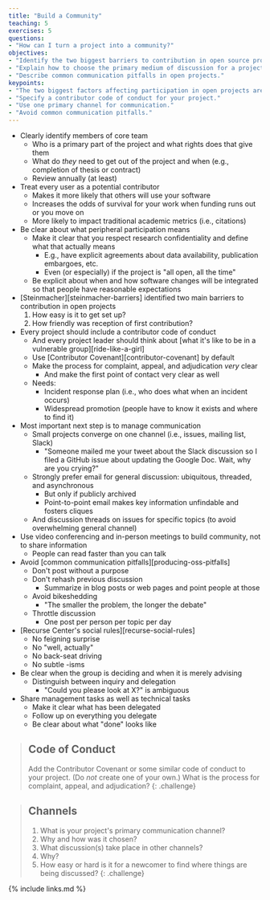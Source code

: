 ```yaml
---
title: "Build a Community"
teaching: 5
exercises: 5
questions:
- "How can I turn a project into a community?"
objectives:
- "Identify the two biggest barriers to contribution in open source projects."
- "Explain how to choose the primary medium of discussion for a project."
- "Describe common communication pitfalls in open projects."
keypoints:
- "The two biggest factors affecting participation in open projects are ease of setup and warmth of response to first contribution."
- "Specify a contributor code of conduct for your project."
- "Use one primary channel for communication."
- "Avoid common communication pitfalls."
---
```


*   Clearly identify members of core team
    *   Who is a primary part of the project and what rights does that give them
    *   What do *they* need to get out of the project and when (e.g., completion of thesis or contract)
    *   Review annually (at least)
*   Treat every user as a potential contributor
    *   Makes it more likely that others will use your software
    *   Increases the odds of survival for your work when funding runs out or you move on
    *   More likely to impact traditional academic metrics (i.e., citations)
*   Be clear about what peripheral participation means
    *   Make it clear that you respect research confidentiality and define what that actually means
        *   E.g., have explicit agreements about data availability, publication embargoes, etc.
        *   Even (or especially) if the project is "all open, all the time"
    *   Be explicit about when and how software changes will be integrated so that people have reasonable expectations
*   [Steinmacher][steinmacher-barriers] identified two main barriers to contribution in open projects
    1.  How easy is it to get set up?
    2.  How friendly was reception of first contribution?
*   Every project should include a contributor code of conduct
    *   And every project leader should think about [what it's like to be in a vulnerable group][ride-like-a-girl]
    *   Use [Contributor Covenant][contributor-covenant] by default
    *   Make the process for complaint, appeal, and adjudication *very* clear
        *   And make the first point of contact very clear as well
    *   Needs:
        *   Incident response plan (i.e., who does what when an incident occurs)
        *   Widespread promotion (people have to know it exists and where to find it)
*   Most important next step is to manage communication
    *   Small projects converge on one channel (i.e., issues, mailing list, Slack)
        *   "Someone mailed me your tweet about the Slack discussion so I filed a GitHub issue about updating the Google Doc. Wait, why are you crying?"
    *   Strongly prefer email for general discussion: ubiquitous, threaded, and asynchronous
        *   But only if publicly archived
        *   Point-to-point email makes key information unfindable and fosters cliques
    *   And discussion threads on issues for specific topics (to avoid overwhelming general channel)
*   Use video conferencing and in-person meetings to build community, not to share information
    *   People can read faster than you can talk
*   Avoid [common communication pitfalls][producing-oss-pitfalls]
    *   Don't post without a purpose
    *   Don't rehash previous discussion
        *   Summarize in blog posts or web pages and point people at those
    *   Avoid bikeshedding
        *   "The smaller the problem, the longer the debate"
    *   Throttle discussion
        *   One post per person per topic per day
*   [Recurse Center's social rules][recurse-social-rules]
    *   No feigning surprise
    *   No "well, actually"
    *   No back-seat driving
    *   No subtle -isms
*   Be clear when the group is deciding and when it is merely advising
    *   Distinguish between inquiry and delegation
        *   "Could you please look at X?" is ambiguous
*   Share management tasks as well as technical tasks
    *   Make it clear what has been delegated
    *   Follow up on everything you delegate
    *   Be clear about what "done" looks like

> ## Code of Conduct
>
> Add the Contributor Covenant or some similar code of conduct to your project.
> (Do *not* create one of your own.)
> What is the process for complaint, appeal, and adjudication?
{: .challenge}

> ## Channels
>
> 1.  What is your project's primary communication channel?
> 2.  Why and how was it chosen?
> 3.  What discussion(s) take place in other channels?
> 4.  Why?
> 5.  How easy or hard is it for a newcomer to find where things are being discussed?
{: .challenge}

{% include links.md %}
